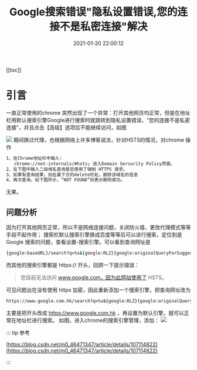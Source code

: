﻿---
title: Google搜索错误"隐私设置错误,您的连接不是私密连接"解决
date: 2021-01-20 22:00:12
sidebar: true
sidebarDepth: 5
tags: 
- 杂谈
categories:
- "笔记类"
isShowComments: true
---
[[toc]]


# 引言

一直正常使用的chrome 突然出现了一个异常：打开其他网页均正常，但是在地址栏用默认搜索引擎Google进行搜索时就跳转到隐私设置错误，“您的连接不是私密连接”，并且点击【高级】选项后不能继续访问，如图

![](https://img-blog.csdnimg.cn/20210114170923900.png?x-oss-process=image/watermark,type_ZmFuZ3poZW5naGVpdGk,shadow_10,text_aHR0cHM6Ly9ibG9nLmNzZG4ubmV0L3FxXzQzNzQzMDM3,size_16,color_FFFFFF,t_70)
期间换过代理，也根据网络上许多博客说法，针对HSTS的情况，对chrome 操作

```bash
1、在Chrome地址栏中输入:
   chrome://net-internals/#hsts; 进入Domain Sercurity Policy界面。
2、在下图中输入二级域名查询是否使用了强制 HTTPS 请求。
3、如果有查询结果，则在最下方的delete栏处，删除该域名的信息
4、再次查询，如下图所示，“NOT FOUND”则表示删除成功。
```
无果。

## 问题分析

因为打开其他网页正常，所以不是网络连接问题，关闭防火墙、更改代理模式等等手段不起作用；
搜索栏默认搜索引擎换成百度等等后可以进行搜索，定位到是 Google 搜索的问题，查看设置-搜索引擎。可以看到查询网址是

```bash
{google:baseURL}/search?q=%s&{google:RLZ}{google:originalQueryForSuggestion}{google:assistedQueryStats}{google:searchFieldtrialParameter}{google:iOSSearchLanguage}{google:searchClient}{google:sourceId}{google:instantExtendedEnabledParameter}{google:contextualSearchVersion}ie={inputEncoding}
```

而其他的搜索引擎都是 https:// 开头，回顾一下提示错误：

> 您目前无法访问 www.google.com，因为此网站使用了 HSTS。

可见问题出在没有使用 https 加密，因此重新添加一个搜索引擎，把查询网址改为

```bash
https://www.google.com.hk/search?q=%s&{google:RLZ}{google:originalQueryForSuggestion}{google:assistedQueryStats}{google:searchFieldtrialParameter}{google:iOSSearchLanguage}{google:searchClient}{google:sourceId}{google:instantExtendedEnabledParameter}{google:contextualSearchVersion}ie={inputEncoding}
```
主要是把开头改成 https://www.google.com.hk ，再设置为默认引擎，就可以正常在地址栏进行搜索。
如图，进入chrome的搜索引擎管理，添加：
![](https://img-blog.csdnimg.cn/20210114172302995.png?x-oss-process=image/watermark,type_ZmFuZ3poZW5naGVpdGk,shadow_10,text_aHR0cHM6Ly9ibG9nLmNzZG4ubmV0L3FxXzQzNzQzMDM3,size_16,color_FFFFFF,t_70)



::: tip 参考

[https://blog.csdn.net/m0_46471347/article/details/107114822](https://blog.csdn.net/m0_46471347/article/details/107114822)

:::